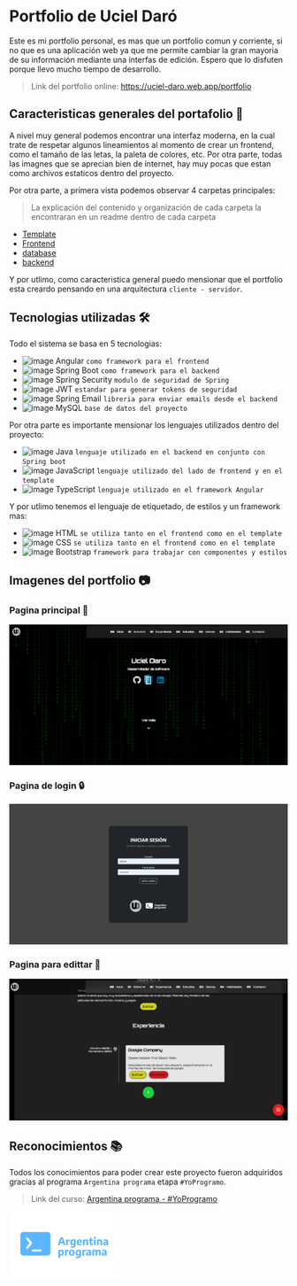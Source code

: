 # Portfolio de Uciel Daró

Este es mi portfolio personal, es mas que un portfolio comun y corriente, si no que es una aplicación web ya que me permite cambiar la gran mayoria de su información mediante una interfas de edición. Espero que lo disfuten porque llevo mucho tiempo de desarrollo.

> Link del portfolio online: https://uciel-daro.web.app/portfolio

## Caracteristicas generales del portafolio 🧐
A nivel muy general podemos encontrar una interfaz moderna, en la cual trate de respetar algunos lineamientos al momento de crear un frontend, como el tamaño de las letas, la paleta de colores, etc. Por otra parte, todas las imagnes que se aprecian bien de internet, hay muy pocas que estan como archivos estaticos dentro del proyecto.

Por otra parte, a primera vista podemos observar 4 carpetas principales:
> La explicación del contenido y organización de cada carpeta la encontraran en un readme dentro de cada carpeta
  - [Template](https://github.com/Uciel89/Portfolio/tree/main/template)
  - [Frontend](https://github.com/Uciel89/Portfolio/tree/main/frontend)
  - [database](https://github.com/Uciel89/Portfolio/tree/main/database)
  - [backend](https://github.com/Uciel89/Portfolio/tree/main/backend)

Y por utlimo, como caracteristica general puedo mensionar que el portfolio esta creardo pensando en una arquitectura `cliente - servidor`.

## Tecnologias utilizadas 🛠
Todo el sistema se basa en 5 tecnologias:

 - ![image](https://img.icons8.com/color/25/undefined/angularjs.png) Angular `como framework para el frontend` 
 - ![image](https://img.icons8.com/color/25/undefined/spring-logo.png) Spring Boot `como framework para el backend`
 - ![image](https://img.icons8.com/fluency/25/undefined/security-shield-green.png) Spring Security `modulo de seguridad de Spring`
 - ![image](https://img.icons8.com/color/25/undefined/java-web-token.png) JWT `estandar para generar tokens de seguridad`
 - ![image](https://img.icons8.com/fluency/25/000000/reading-confirmation.png) Spring Email `libreria para enviar emails desde el backend`
 - ![image](https://img.icons8.com/color/25/undefined/mysql-logo.png) MySQL `base de datos del proyecto`

Por otra parte es importante mensionar los lenguajes utilizados dentro del proyecto:

  - ![image](https://img.icons8.com/color/25/undefined/java-coffee-cup-logo--v1.png) Java `lenguaje utilizado en el backend en conjunto con Spring boot`
  - ![image](https://img.icons8.com/color/25/undefined/javascript--v1.png) JavaScript `lenguaje utilizado del lado de frontend y en el template`
  - ![image](https://img.icons8.com/color/25/undefined/typescript.png) TypeScript `lenguaje utilizado en el framework Angular`

Y por utlimo tenemos el lenguaje de etiquetado, de estilos y un framework mas: 
  - ![image](https://img.icons8.com/color/25/undefined/html-5--v1.png) HTML `se utiliza tanto en el frontend como en el template`
  - ![image](https://img.icons8.com/color/25/undefined/css3.png) CSS `se utiliza tanto en el frontend como en el template`
  - ![image](https://img.icons8.com/color/25/undefined/bootstrap.png) Bootstrap `framework para trabajar con componentes y estilos`

## Imagenes del portfolio 📷

### Pagina principal 📄
![image](https://github.com/Uciel89/Portfolio/blob/main/images/Portfolio_1.png)

### Pagina de login 🔒
![image](https://github.com/Uciel89/Portfolio/blob/main/images/Login.png)

### Pagina para edittar 🔧
![image](https://github.com/Uciel89/Portfolio/blob/main/images/mode_edit.png)

## Reconocimientos 📚
Todos los conocimientos para poder crear este proyecto fueron adquiridos gracias al programa `Argentina programa` etapa `#YoProgramo`.
> Link del curso: [Argentina programa - #YoProgramo](https://www.argentina.gob.ar/produccion/transformacion-digital-y-economia-del-conocimiento/argentina-programa)

![image](https://github.com/Uciel89/Portfolio/blob/main/images/Ap_log.png)


